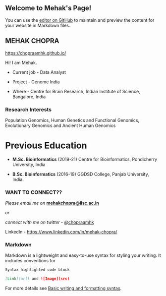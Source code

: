 ## Welcome to Mehak's Page!

You can use the [editor on GitHub](https://github.com/chopraamhk/chopraamhk.github.io/edit/main/README.md) to maintain and preview the content for your website in Markdown files.

## MEHAK CHOPRA
https://chopraamhk.github.io/

Hi! I am Mehak.

- Current job - Data Analyst

- Project - Genome India

- Where - Centre for Brain Research, 
        Indian Institute of Science, Bangalore, India

### Research Interests 
Population Genomics, Human Genetics and Functional Genomics, Evolutionary Genomics and Ancient Human Genomics

# Previous Education
- **M.Sc. Bioinformatics** (2019-21)
Centre for Bioinformatics, Pondicherry University, India

- **B.Sc. Bioinformatics** (2016-19)
GGDSD College, Panjab University, India.

### WANT TO CONNECT??
_Please email me on_ **mehakchopra@iisc.ac.in** 

_or_ 

_connect with me on twitter_ - [@chopraamhk](https://twitter.com/chopraamhk)


LinkedIn - https://www.linkedin.com/in/mehak-chopra/

### Markdown

Markdown is a lightweight and easy-to-use syntax for styling your writing. It includes conventions for

```markdown
Syntax highlighted code block

[Link](url) and ![Image](src)
```

For more details see [Basic writing and formatting syntax](https://docs.github.com/en/github/writing-on-github/getting-started-with-writing-and-formatting-on-github/basic-writing-and-formatting-syntax).


